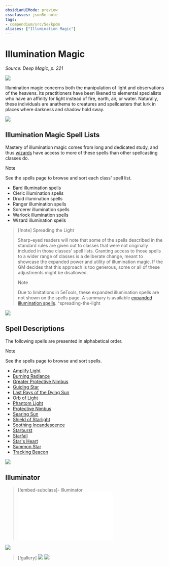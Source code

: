```yaml
---
obsidianUIMode: preview
cssclasses: json5e-note
tags:
- compendium/src/5e/kpdm
aliases: ["Illumination Magic"]
---
```

# Illumination Magic
*Source: Deep Magic, p. 221* 

![](https://raw.githubusercontent.com/TheGiddyLimit/homebrew/master/_img/KPDM/full/001-0695.webp#center)

Illumination magic concerns both the manipulation of light and observations of the heavens. Its practitioners have been likened to elemental specialists who have an affinity for light instead of fire, earth, air, or water. Naturally, these individuals are anathema to creatures and spellcasters that lurk in places where darkness and shadow hold sway.

![](https://raw.githubusercontent.com/TheGiddyLimit/homebrew/master/_img/KPDM/0068.webp#center)

## Illumination Magic Spell Lists

Mastery of illumination magic comes from long and dedicated study, and thus [wizards](compendium/classes/wizard.md) have access to more of these spells than other spellcasting classes do.

> [!note]
> See the spells page to browse and sort each class' spell list.

- Bard illumination spells  
- Cleric illumination spells  
- Druid illumination spells  
- Ranger illumination spells  
- Sorcerer illumination spells  
- Warlock illumination spells  
- Wizard illumination spells  

> [!note] Spreading the Light
> 
> Sharp-eyed readers will note that some of the spells described in the standard rules are given out to classes that were not originally included in those classes' spell lists. Granting access to those spells to a wider range of classes is a deliberate change, meant to showcase the expanded power and utility of illumination magic. If the GM decides that this approach is too generous, some or all of these adjustments might be disallowed.
> 
> > [!note]
> Due to limitations in 5eTools, these expanded illumination spells are not shown on the spells page. A summary is available [expanded illumination spells](/compendium/rules/variant-rules/expanded-illumination-spells-kpdm.md).
^spreading-the-light

![](https://raw.githubusercontent.com/TheGiddyLimit/homebrew/master/_img/KPDM/0069.webp#center)

## Spell Descriptions

The following spells are presented in alphabetical order.

> [!note]
> See the spells page to browse and sort spells.

- [Amplify Light](compendium/spells/amplify-light-kpdm.md)  
- [Burning Radiance](compendium/spells/burning-radiance-kpdm.md)  
- [Greater Protective Nimbus](compendium/spells/greater-protective-nimbus-kpdm.md)  
- [Guiding Star](compendium/spells/guiding-star-kpdm.md)  
- [Last Rays of the Dying Sun](compendium/spells/last-rays-of-the-dying-sun-kpdm.md)  
- [Orb of Light](compendium/spells/orb-of-light-kpdm.md)  
- [Phantom Light](compendium/spells/phantom-light-kpdm.md)  
- [Protective Nimbus](compendium/spells/protective-nimbus-kpdm.md)  
- [Searing Sun](compendium/spells/searing-sun-kpdm.md)  
- [Shield of Starlight](compendium/spells/shield-of-starlight-kpdm.md)  
- [Soothing Incandescence](compendium/spells/soothing-incandescence-kpdm.md)  
- [Starburst](compendium/spells/starburst-kpdm.md)  
- [Starfall](compendium/spells/starfall-kpdm.md)  
- [Star's Heart](compendium/spells/stars-heart-kpdm.md)  
- [Summon Star](compendium/spells/summon-star-kpdm.md)  
- [Tracking Beacon](compendium/spells/tracking-beacon-kpdm.md)  

![](https://raw.githubusercontent.com/TheGiddyLimit/homebrew/master/_img/KPDM/0070.webp#center)

## Illuminator

> [!embed-subclass]- Illuminator
> ![Illuminator](compendium/classes/wizard-illuminator-kpdm.md)

![](https://raw.githubusercontent.com/TheGiddyLimit/homebrew/master/_img/KPDM/0071.webp#center)

> [!gallery]
> ![](https://raw.githubusercontent.com/TheGiddyLimit/homebrew/master/_img/KPDM/0072.webp#gallery)
> ![](https://raw.githubusercontent.com/TheGiddyLimit/homebrew/master/_img/KPDM/0073.webp#gallery)